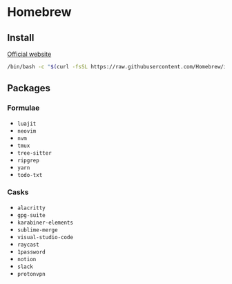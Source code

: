 # Homebrew

## Install

[Official website](https://brew.sh/)

```sh
/bin/bash -c "$(curl -fsSL https://raw.githubusercontent.com/Homebrew/install/HEAD/install.sh)"
```

## Packages

### Formulae

- `luajit`
- `neovim`
- `nvm`
- `tmux`
- `tree-sitter`
- `ripgrep`
- `yarn`
- `todo-txt`

### Casks

- `alacritty`
- `gpg-suite`
- `karabiner-elements`
- `sublime-merge`
- `visual-studio-code`
- `raycast`
- `1password`
- `notion`
- `slack`
- `protonvpn`
